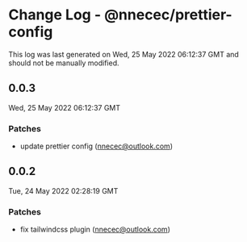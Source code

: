 # Change Log - @nnecec/prettier-config

This log was last generated on Wed, 25 May 2022 06:12:37 GMT and should not be manually modified.

<!-- Start content -->

## 0.0.3

Wed, 25 May 2022 06:12:37 GMT

### Patches

- update prettier config (nnecec@outlook.com)

## 0.0.2

Tue, 24 May 2022 02:28:19 GMT

### Patches

- fix tailwindcss plugin (nnecec@outlook.com)
